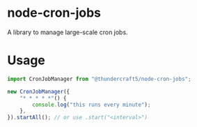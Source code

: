 # node-cron-jobs
A library to manage large-scale cron jobs.

# Usage

```js
import CronJobManager from "@thundercraft5/node-cron-jobs";

new CronJobManager({
	"* * * * *"() {
		console.log("this runs every minute");
	},
}).startAll(); // or use .start("<interval>")
```
